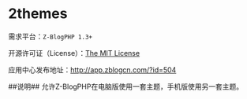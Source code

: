 2themes
=========

需求平台：``Z-BlogPHP 1.3+``

开源许可证（License）：[The MIT License](http://opensource.org/licenses/mit-license.php)

应用中心发布地址：http://app.zblogcn.com/?id=504

##说明##
允许Z-BlogPHP在电脑版使用一套主题，手机版使用另一套主题。
